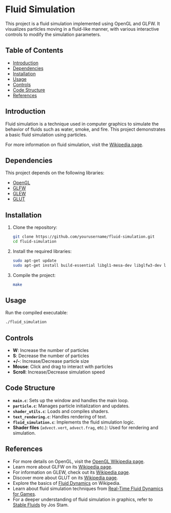 # Fluid Simulation

This project is a fluid simulation implemented using OpenGL and GLFW. It visualizes particles moving in a fluid-like manner, with various interactive controls to modify the simulation parameters.

## Table of Contents
- [Introduction](#introduction)
- [Dependencies](#dependencies)
- [Installation](#installation)
- [Usage](#usage)
- [Controls](#controls)
- [Code Structure](#code-structure)
- [References](#references)

## Introduction

Fluid simulation is a technique used in computer graphics to simulate the behavior of fluids such as water, smoke, and fire. This project demonstrates a basic fluid simulation using particles.

For more information on fluid simulation, visit the [Wikipedia page](https://en.wikipedia.org/wiki/Fluid_simulation).

## Dependencies

This project depends on the following libraries:
- [OpenGL](https://en.wikipedia.org/wiki/OpenGL)
- [GLFW](https://en.wikipedia.org/wiki/GLFW)
- [GLEW](https://en.wikipedia.org/wiki/OpenGL_Extension_Wrangler_Library)
- [GLUT](https://en.wikipedia.org/wiki/OpenGL_Utility_Toolkit)

## Installation

1. Clone the repository:
    ```sh
    git clone https://github.com/yourusername/fluid-simulation.git
    cd fluid-simulation
    ```

2. Install the required libraries:
    ```sh
    sudo apt-get update
    sudo apt-get install build-essential libgl1-mesa-dev libglfw3-dev libglew-dev freeglut3-dev
    ```

3. Compile the project:
    ```sh
    make
    ```

## Usage

Run the compiled executable:
```sh
./fluid_simulation
```

## Controls

- **W**: Increase the number of particles
- **S**: Decrease the number of particles
- **+/-**: Increase/Decrease particle size
- **Mouse**: Click and drag to interact with particles
- **Scroll**: Increase/Decrease simulation speed

## Code Structure

- **`main.c`**: Sets up the window and handles the main loop.
- **`particle.c`**: Manages particle initialization and updates.
- **`shader_utils.c`**: Loads and compiles shaders.
- **`text_rendering.c`**: Handles rendering of text.
- **`fluid_simulation.c`**: Implements the fluid simulation logic.
- **Shader files** (`advect.vert`, `advect.frag`, etc.): Used for rendering and simulation.

## References

- For more details on OpenGL, visit the [OpenGL Wikipedia page](https://en.wikipedia.org/wiki/OpenGL).
- Learn more about GLFW on its [Wikipedia page](https://en.wikipedia.org/wiki/GLFW).
- For information on GLEW, check out its [Wikipedia page](https://en.wikipedia.org/wiki/OpenGL_Extension_Wrangler_Library).
- Discover more about GLUT on its [Wikipedia page](https://en.wikipedia.org/wiki/OpenGL_Utility_Toolkit).
- Explore the basics of [Fluid Dynamics](https://en.wikipedia.org/wiki/Fluid_dynamics) on Wikipedia.
- Learn about fluid simulation techniques from [Real-Time Fluid Dynamics for Games](http://developer.download.nvidia.com/books/HTML/gpugems/gpugems_ch38.html).
- For a deeper understanding of fluid simulation in graphics, refer to [Stable Fluids](https://www.cs.ubc.ca/~rbridson/docs/bridson-siggraph2007-tutorial-notes.pdf) by Jos Stam.
